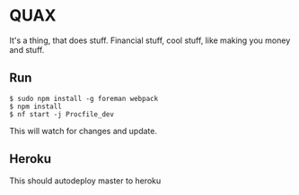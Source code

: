 # QUAX
It's a thing, that does stuff. Financial stuff, cool stuff, like making you money and stuff.

## Run
    $ sudo npm install -g foreman webpack
    $ npm install
    $ nf start -j Procfile_dev

This will watch for changes and update.

## Heroku
This should autodeploy master to heroku
